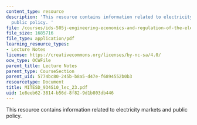 ```yaml
---
content_type: resource
description: 'This resource contains information related to electricity markets and
  public policy. '
file: /courses/ids-505j-engineering-economics-and-regulation-of-the-electric-power-sector-spring-2010/1e8eeb623814b56d8f829d1b803db446_MITESD_934S10_lec_23.pdf
file_size: 1685716
file_type: application/pdf
learning_resource_types:
- Lecture Notes
license: https://creativecommons.org/licenses/by-nc-sa/4.0/
ocw_type: OCWFile
parent_title: Lecture Notes
parent_type: CourseSection
parent_uid: 5774bc80-245b-b8a5-d47e-f6894552b0b3
resourcetype: Document
title: MITESD_934S10_lec_23.pdf
uid: 1e8eeb62-3814-b56d-8f82-9d1b803db446
---
```

This resource contains information related to electricity markets and public policy. 